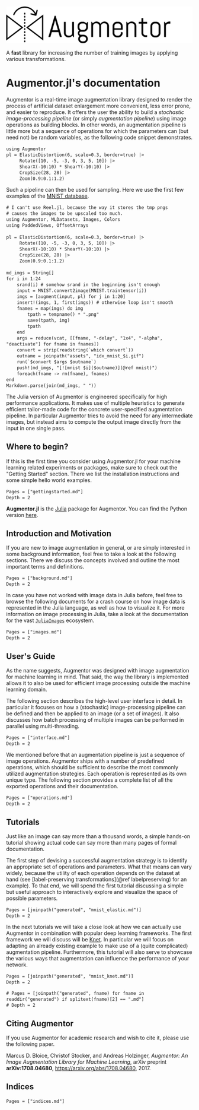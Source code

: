 ![header](https://raw.githubusercontent.com/JuliaML/FileStorage/master/Augmentor/readme/header.png)

A **fast** library for increasing the number of training images
by applying various transformations.

# Augmentor.jl's documentation

Augmentor is a real-time image augmentation library designed to
render the process of artificial dataset enlargement more
convenient, less error prone, and easier to reproduce. It offers
the user the ability to build a *stochastic image-processing
pipeline* (or simply *augmentation pipeline*) using image
operations as building blocks. In other words, an augmentation
pipeline is little more but a sequence of operations for which
the parameters can (but need not) be random variables, as the
following code snippet demonstrates.

```@repl
using Augmentor
pl = ElasticDistortion(6, scale=0.3, border=true) |>
     Rotate([10, -5, -3, 0, 3, 5, 10]) |>
     ShearX(-10:10) * ShearY(-10:10) |>
     CropSize(28, 28) |>
     Zoom(0.9:0.1:1.2)
```

Such a pipeline can then be used for sampling. Here we use the
first few examples of the [MNIST
database](http://yann.lecun.com/exdb/mnist/).

```@eval
# I can't use Reel.jl, because the way it stores the tmp pngs
# causes the images to be upscaled too much.
using Augmentor, MLDatasets, Images, Colors
using PaddedViews, OffsetArrays

pl = ElasticDistortion(6, scale=0.3, border=true) |>
     Rotate([10, -5, -3, 0, 3, 5, 10]) |>
     ShearX(-10:10) * ShearY(-10:10) |>
     CropSize(28, 28) |>
     Zoom(0.9:0.1:1.2)

md_imgs = String[]
for i in 1:24
    srand(i) # somehow srand in the beginning isn't enough
    input = MNIST.convert2image(MNIST.traintensor(i))
    imgs = [augment(input, pl) for j in 1:20]
    insert!(imgs, 1, first(imgs)) # otherwise loop isn't smooth
    fnames = map(imgs) do img
        tpath = tempname() * ".png"
        save(tpath, img)
        tpath
    end
    args = reduce(vcat, [[fname, "-delay", "1x4", "-alpha", "deactivate"] for fname in fnames])
    convert = strip(readstring(`which convert`))
    outname = joinpath("assets", "idx_mnist_$i.gif")
    run(`$convert $args $outname`)
    push!(md_imgs, "[![mnist $i]($outname)](@ref mnist)")
    foreach(fname -> rm(fname), fnames)
end
Markdown.parse(join(md_imgs, " "))
```

The Julia version of Augmentor is engineered specifically for
high performance applications. It makes use of multiple
heuristics to generate efficient tailor-made code for the
concrete user-specified augmentation pipeline. In particular
Augmentor tries to avoid the need for any intermediate images,
but instead aims to compute the output image directly from the
input in one single pass.

## Where to begin?

If this is the first time you consider using Augmentor.jl for
your machine learning related experiments or packages, make sure
to check out the "Getting Started" section. There we list the
installation instructions and some simple hello world examples.

```@contents
Pages = ["gettingstarted.md"]
Depth = 2
```

**Augmentor.jl** is the [Julia](https://julialang.org) package
for Augmentor. You can find the Python version
[here](https://github.com/mdbloice/Augmentor).

## Introduction and Motivation

If you are new to image augmentation in general, or are simply
interested in some background information, feel free to take a
look at the following sections. There we discuss the concepts
involved and outline the most important terms and definitions.

```@contents
Pages = ["background.md"]
Depth = 2
```

In case you have not worked with image data in Julia before, feel
free to browse the following documents for a crash course on how
image data is represented in the Julia language, as well as how
to visualize it. For more information on image processing in
Julia, take a look at the documentation for the vast
[`JuliaImages`](https://juliaimages.github.io/latest/) ecosystem.

```@contents
Pages = ["images.md"]
Depth = 2
```

## User's Guide

As the name suggests, Augmentor was designed with image
augmentation for machine learning in mind. That said, the way the
library is implemented allows it to also be used for efficient
image processing outside the machine learning domain.

The following section describes the high-level user interface in
detail. In particular it focuses on how a (stochastic)
image-processing pipeline can be defined and then be applied to
an image (or a set of images). It also discusses how batch
processing of multiple images can be performed in parallel using
multi-threading.

```@contents
Pages = ["interface.md"]
Depth = 2
```

We mentioned before that an augmentation pipeline is just a
sequence of image operations. Augmentor ships with a number of
predefined operations, which should be sufficient to describe the
most commonly utilized augmentation strategies. Each operation is
represented as its own unique type. The following section
provides a complete list of all the exported operations and their
documentation.

```@contents
Pages = ["operations.md"]
Depth = 2
```

## Tutorials

Just like an image can say more than a thousand words, a simple
hands-on tutorial showing actual code can say more than many
pages of formal documentation.

The first step of devising a successful augmentation strategy is
to identify an appropriate set of operations and parameters. What
that means can vary widely, because the utility of each operation
depends on the dataset at hand (see [label-preserving
transformations](@ref labelpreserving) for an example). To that
end, we will spend the first tutorial discussing a simple but
useful approach to interactively explore and visualize the space
of possible parameters.

```@contents
Pages = [joinpath("generated", "mnist_elastic.md")]
Depth = 2
```

In the next tutorials we will take a close look at how we can
actually use Augmentor in combination with popular deep learning
frameworks. The first framework we will discuss will be
[Knet](https://github.com/denizyuret/Knet.jl). In particular we
will focus on adapting an already existing example to make use of
a (quite complicated) augmentation pipeline. Furthermore, this
tutorial will also serve to showcase the various ways that
augmentation can influence the performance of your network.

```@contents
Pages = [joinpath("generated", "mnist_knet.md")]
Depth = 2
```

```@eval
# Pages = [joinpath("generated", fname) for fname in readdir("generated") if splitext(fname)[2] == ".md"]
# Depth = 2
```

## Citing Augmentor

If you use Augmentor for academic research and wish to cite it,
please use the following paper.

Marcus D. Bloice, Christof Stocker, and Andreas Holzinger,
*Augmentor: An Image Augmentation Library for Machine Learning*,
arXiv preprint **arXiv:1708.04680**,
<https://arxiv.org/abs/1708.04680>, 2017.

## Indices

```@contents
Pages = ["indices.md"]
```
